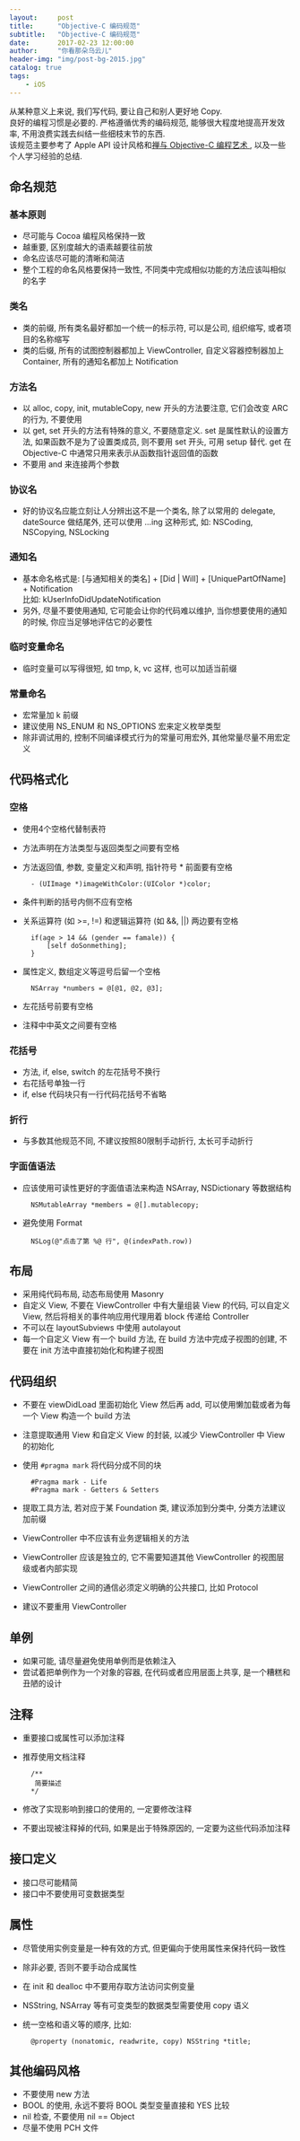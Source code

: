 ```yaml
---
layout:     post
title:      "Objective-C 编码规范"
subtitle:   "Objective-C 编码规范"
date:       2017-02-23 12:00:00
author:     "你看那朵乌云儿"
header-img: "img/post-bg-2015.jpg"
catalog: true
tags:
    - iOS
---
```


从某种意义上来说, 我们写代码, 要让自己和别人更好地 Copy.  
良好的编程习惯是必要的. 严格遵循优秀的编码规范, 能够很大程度地提高开发效率, 不用浪费实践去纠结一些细枝末节的东西.  
该规范主要参考了 Apple API 设计风格和[禅与 Objective-C 编程艺术 ](https://github.com/oa414/objc-zen-book-cn), 以及一些个人学习经验的总结. 

## 命名规范

### 基本原则

- 尽可能与 Cocoa 编程风格保持一致
- 越重要, 区别度越大的语素越要往前放
- 命名应该尽可能的清晰和简洁
- 整个工程的命名风格要保持一致性, 不同类中完成相似功能的方法应该叫相似的名字

### 类名

- 类的前缀, 所有类名最好都加一个统一的标示符, 可以是公司, 组织缩写, 或者项目的名称缩写
- 类的后缀, 所有的试图控制器都加上 ViewController, 自定义容器控制器加上
 Container, 所有的通知名都加上 Notification

### 方法名
- 以 alloc, copy, init, mutableCopy, new 开头的方法要注意, 它们会改变 ARC 的行为, 不要使用
- 以 get, set 开头的方法有特殊的意义, 不要随意定义. set 是属性默认的设置方法, 如果函数不是为了设置类成员, 则不要用 set 开头, 可用 setup 替代. get 在 Objective-C 中通常只用来表示从函数指针返回值的函数
-  不要用 and 来连接两个参数

### 协议名

- 好的协议名应能立刻让人分辨出这不是一个类名, 除了以常用的 delegate, dateSource 做结尾外, 还可以使用 …ing 这种形式, 如: NSCoding, NSCopying, NSLocking

### 通知名

- 基本命名格式是: [与通知相关的类名] + [Did | Will] + [UniquePartOfName] + Notification  
比如: kUserInfoDidUpdateNotification
- 另外, 尽量不要使用通知, 它可能会让你的代码难以维护, 当你想要使用的通知的时候, 你应当足够地评估它的必要性

### 临时变量命名

- 临时变量可以写得很短, 如 tmp, k, vc 这样, 也可以加适当前缀

### 常量命名

- 宏常量加 k 前缀
- 建议使用 NS_ENUM 和 NS_OPTIONS 宏来定义枚举类型
- 除非调试用的, 控制不同编译模式行为的常量可用宏外, 其他常量尽量不用宏定义

## 代码格式化

### 空格

- 使用4个空格代替制表符  
- 方法声明在方法类型与返回类型之间要有空格
- 方法返回值, 参数, 变量定义和声明, 指针符号 * 前面要有空格

		- (UIImage *)imageWithColor:(UIColor *)color;
- 条件判断的括号内侧不应有空格
- 关系运算符 (如 >=, !=) 和逻辑运算符 (如 &&, ||) 两边要有空格

		if(age > 14 && (gender == famale)) {
			[self doSonmething];
		}
- 属性定义, 数组定义等逗号后留一个空格

		NSArray *numbers = @[@1, @2, @3];
- 左花括号前要有空格
- 注释中中英文之间要有空格

### 花括号

- 方法, if, else, switch 的左花括号不换行 
- 右花括号单独一行
- if, else 代码块只有一行代码花括号不省略

### 折行

- 与多数其他规范不同, 不建议按照80限制手动折行, 太长可手动折行

### 字面值语法

- 应该使用可读性更好的字面值语法来构造 NSArray, NSDictionary 等数据结构

		NSMutableArray *members = @[].mutablecopy;
- 避免使用 Format

		NSLog(@"点击了第 %@ 行", @(indexPath.row))

## 布局

- 采用纯代码布局, 动态布局使用 Masonry
- 自定义 View, 不要在 ViewController 中有大量组装 View 的代码, 可以自定义 View, 然后将相关的事件响应用代理用着 block 传递给 Controller
- 不可以在 layoutSubviews 中使用 autolayout
- 每一个自定义 View 有一个 build 方法, 在 build 方法中完成子视图的创建, 不要在 init 方法中直接初始化和构建子视图

## 代码组织

- 不要在 viewDidLoad 里面初始化 View 然后再 add, 可以使用懒加载或者为每一个 View 构造一个 build 方法
- 注意提取通用 View 和自定义 View 的封装, 以减少 ViewController 中 View 的初始化
- 使用 `#pragma mark` 将代码分成不同的块

		#Pragma mark - Life
		#Pragma mark - Getters & Setters
- 提取工具方法, 若对应于某 Foundation 类, 建议添加到分类中, 分类方法建议加前缀
- ViewController 中不应该有业务逻辑相关的方法
- ViewController 应该是独立的, 它不需要知道其他 ViewController 的视图层级或者内部实现
- ViewController 之间的通信必须定义明确的公共接口, 比如 Protocol
- 建议不要重用 ViewController

## 单例

- 如果可能, 请尽量避免使用单例而是依赖注入
- 尝试着把单例作为一个对象的容器, 在代码或者应用层面上共享, 是一个糟糕和丑陋的设计

## 注释

- 重要接口或属性可以添加注释
- 推荐使用文档注释

		/**
		 简要描述
		*/
- 修改了实现影响到接口的使用的, 一定要修改注释
- 不要出现被注释掉的代码, 如果是出于特殊原因的, 一定要为这些代码添加注释

## 接口定义

- 接口尽可能精简
- 接口中不要使用可变数据类型

## 属性
- 尽管使用实例变量是一种有效的方式, 但更偏向于使用属性来保持代码一致性
- 除非必要, 否则不要手动合成属性
- 在 init 和 dealloc 中不要用存取方法访问实例变量
- NSString, NSArray 等有可变类型的数据类型需要使用 copy 语义
- 统一空格和语义等的顺序, 比如: 

	    @property (nonatomic, readwrite, copy) NSString *title;

## 其他编码风格

- 不要使用 new 方法
- BOOL 的使用, 永远不要将 BOOL 类型变量直接和 YES 比较
- nil 检查, 不要使用 nil == Object
- 尽量不使用 PCH 文件